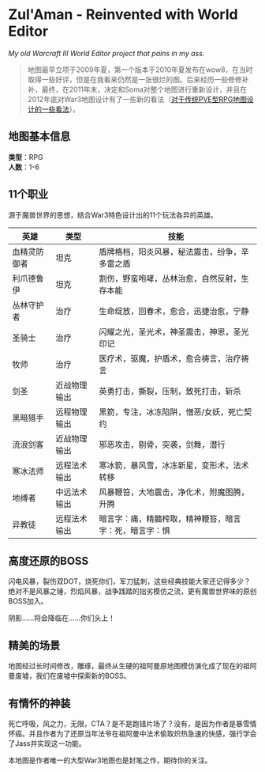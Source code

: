 Zul'Aman - Reinvented with World Editor
===
*My old Warcraft III World Editor project that pains in my ass.*

> 地图最早立项于2009年夏，第一个版本于2010年夏发布在wow8，在当时取得一些好评，但是在我看来仍然是一张很烂的图。后来经历一些修修补补，最终，在2011年末，决定和Soma对整个地图进行重新设计，并且在2012年底对War3地图设计有了一些新的看法（[对于传统PVE型RPG地图设计的一些看法](http://yatyricky.github.io/war3/game/design/2012/12/23/insights-on-wc3-pve-rpg-maps/)）。

## 地图基本信息

**类型**：RPG  
**人数**：1-6

## 11个职业

源于魔兽世界的思想，结合War3特色设计出的11个玩法各异的英雄。

英雄 | 类型 | 技能
---|---|---
血精灵防御者 |坦克|盾牌格档，阳炎风暴，秘法震击，纷争，辛多雷之盾
利爪德鲁伊 |坦克|割伤，野蛮咆哮，丛林治愈，自然反射，生存本能
丛林守护者  |治疗|生命绽放，回春术，愈合，迅捷治愈，宁静
圣骑士 |治疗|闪耀之光，圣光术，神圣震击，神恩，圣光印记
牧师 |治疗|医疗术，驱魔，护盾术，愈合祷言，治疗祷言
剑圣 |近战物理输出|英勇打击，撕裂，压制，致死打击，斩杀
黑暗猎手  |远程物理输出|黑箭，专注，冰冻陷阱，憎恶/女妖，死亡契约
流浪剑客  |近战物理输出|邪恶攻击，剔骨，突袭，剑舞，潜行
寒冰法师  |远程法术输出|寒冰箭，暴风雪，冰冻新星，变形术，法术转移
地缚者 |中远法术输出|风暴鞭笞，大地震击，净化术，附魔图腾，升腾
异教徒 |远程法术输出|暗言字：痛，精髓榨取，精神鞭笞，暗言字：死，暗言字：惧

## 高度还原的BOSS

闪电风暴，裂伤双DOT，烧死你们，军刀猛刺，这些经典技能大家还记得多少？绝对不是风暴之锤，烈焰风暴，战争践踏的拙劣模仿之流，更有魔兽世界味的原创BOSS加入。

阴影……将会降临在……你们头上！

## 精美的场景

地图经过长时间修改，雕琢，最终从生硬的祖阿曼原地图模仿演化成了现在的祖阿曼废墟，我们在废墟中探索新的BOSS。

## 有情怀的神装

死亡呼吸，风之力，无限，CTA？是不是跑错片场了？没有，是因为作者是暴雪情怀癌。并且作者为了还原当年法爷在祖阿曼中法术偷取炽热急速的快感，强行学会了Jass并实现这一功能。

本地图是作者唯一的大型War3地图也是封笔之作，期待你的关注。
